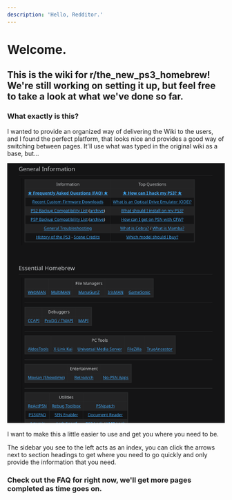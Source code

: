 ```yaml
---
description: 'Hello, Redditor.'
---
```


# Welcome. 

## This is the wiki for r/the\_new\_ps3\_homebrew! We're still working on setting it up, but feel free to take a look at what we've done so far.

### What exactly is this?

I wanted to provide an organized way of delivering the Wiki to the users, and I found the perfect platform, that looks nice and provides a good way of switching between pages. It'll use what was typed in the original wiki as a base, but...

![](.gitbook/assets/screen-shot-2020-12-16-at-7.06.36-pm.png)

I want to make this a little easier to use and get you where you need to be. 

The sidebar you see to the left acts as an index, you can click the arrows next to section headings to get where you need to go quickly and only provide the information that you need.

### Check out the FAQ for right now, we'll get more pages completed as time goes on.


